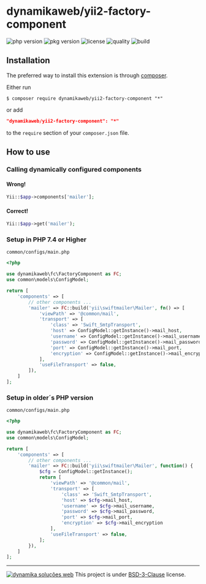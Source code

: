 dynamikaweb/yii2-factory-component
==================================
![php version](https://img.shields.io/packagist/php-v/dynamikaweb/yii2-factory-component)
![pkg version](https://img.shields.io/packagist/v/dynamikaweb/yii2-factory-component)
![license](https://img.shields.io/packagist/l/dynamikaweb/yii2-factory-component)
![quality](https://img.shields.io/scrutinizer/quality/g/dynamikaweb/yii2-factory-component)
![build](https://img.shields.io/scrutinizer/build/g/dynamikaweb/yii2-factory-component)

Installation
------------
The preferred way to install this extension is through [composer](http://getcomposer.org/download/).

Either run

```SHELL
$ composer require dynamikaweb/yii2-factory-component "*"
```

or add

```JSON
"dynamikaweb/yii2-factory-component": "*"
```

to the `require` section of your `composer.json` file.

How to use
----------

### Calling dynamically configured components ###

#### Wrong! ####
```PHP
Yii::$app->components['mailer'];
```

#### Correct! ####
```PHP
Yii::$app->get('mailer');
```

### Setup in PHP 7.4 or Higher ###
`common/configs/main.php`
```PHP
<?php

use dynamikaweb\fc\FactoryComponent as FC;
use common\models\ConfigModel;

return [
    'components' => [
        // other components ...
        'mailer' => FC::build('yii\swiftmailer\Mailer', fn() => [
            'viewPath' => '@common/mail',
            'transport' => [
                'class' => 'Swift_SmtpTransport',
                'host' => ConfigModel::getInstance()->mail_host,
                'username' => ConfigModel::getInstance()->mail_username,
                'password' => ConfigModel::getInstance()->mail_password,
                'port' => ConfigModel::getInstance()->mail_port,
                'encryption' => ConfigModel::getInstance()->mail_encryption
            ],
            'useFileTransport' => false,
        ]),
    ]
];
```


### Setup in older´s PHP version ###
`common/configs/main.php`
```PHP
<?php

use dynamikaweb\fc\FactoryComponent as FC;
use common\models\ConfigModel;

return [
    'components' => [
        // other components ...
        'mailer' => FC::build('yii\swiftmailer\Mailer', function() {
            $cfg = ConfigModel::getInstance();
            return [
                'viewPath' => '@common/mail',
                'transport' => [
                    'class' => 'Swift_SmtpTransport',
                    'host' => $cfg->mail_host,
                    'username' => $cfg->mail_username,
                    'password' => $cfg->mail_password,
                    'port' => $cfg->mail_port,
                    'encryption' => $cfg->mail_encryption
                ],
                'useFileTransport' => false,
            ];
        }),
    ]
];
```

--------------------------------------------------------------------------------------------------------------
[![dynamika soluções web](https://avatars.githubusercontent.com/dynamikaweb?size=12)](https://dynamika.com.br)
This project is under [BSD-3-Clause](https://opensource.org/licenses/BSD-3-Clause) license.
